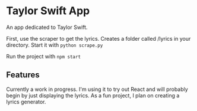 # Taylor Swift App

An app dedicated to Taylor Swift.

First, use the scraper to get the lyrics.  Creates a folder called  /lyrics in your directory.  Start it with `python scrape.py`

Run the project with `npm start`

## Features

Currently a work in progress.  I'm using it to try out React and will probably begin by just displaying the lyrics.  As a fun project, I plan on creating a lyrics generator.
